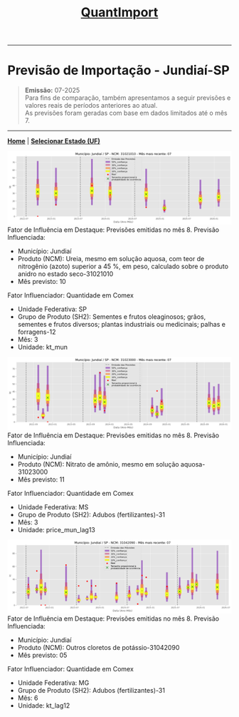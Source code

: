 <header>
<h1><a href="https://quantimportbrazil.github.io/Sobre/">QuantImport</a></h1>
</header>

---

# Previsão de Importação - Jundiaí-SP

> **Emissão:** 07-2025  
> Para fins de comparação, também apresentamos a seguir previsões e valores reais de períodos anteriores ao atual.  
> As previsões foram geradas com base em dados limitados até o mês 7.

---

**[Home](https://quantimportbrazil.github.io/Sobre/)** | **[Selecionar Estado (UF)](https://quantimportbrazil.github.io/Unidades_Federativas/)**


![Gráfico de Previsão](31021010.png)
Fator de Influência em Destaque:
Previsões emitidas no mês 8.
Previsão Influenciada:
- Município: Jundiaí
- Produto (NCM): Ureia, mesmo em solução aquosa, com teor de nitrogênio (azoto) superior a 45 %, em peso, calculado sobre o produto anidro no estado seco-31021010 
- Mês previsto: 10


Fator Influenciador: Quantidade em Comex
- Unidade Federativa: SP
- Grupo de Produto (SH2): Sementes e frutos oleaginosos; grãos, sementes e frutos diversos; plantas industriais ou medicinais; palhas e forragens-12 
- Mês: 3
- Unidade: kt_mun







![Gráfico de Previsão](31023000.png)
Fator de Influência em Destaque:
Previsões emitidas no mês 8.
Previsão Influenciada:
- Município: Jundiaí
- Produto (NCM): Nitrato de amônio, mesmo em solução aquosa-31023000 
- Mês previsto: 11


Fator Influenciador: Quantidade em Comex
- Unidade Federativa: MS
- Grupo de Produto (SH2): Adubos (fertilizantes)-31 
- Mês: 3
- Unidade: price_mun_lag13







![Gráfico de Previsão](31042090.png)
Fator de Influência em Destaque:
Previsões emitidas no mês 8.
Previsão Influenciada:
- Município: Jundiaí
- Produto (NCM): Outros cloretos de potássio-31042090 
- Mês previsto: 05


Fator Influenciador: Quantidade em Comex
- Unidade Federativa: MG
- Grupo de Produto (SH2): Adubos (fertilizantes)-31 
- Mês: 6
- Unidade: kt_lag12





